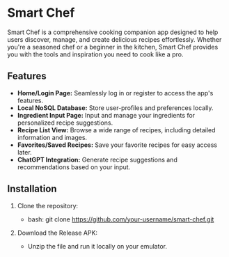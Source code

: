 # Smart Chef

Smart Chef is a comprehensive cooking companion app designed to help users discover, manage, and create delicious recipes effortlessly. Whether you're a seasoned chef or a beginner in the kitchen, Smart Chef provides you with the tools and inspiration you need to cook like a pro.

## Features

- **Home/Login Page:** Seamlessly log in or register to access the app's features.
- **Local NoSQL Database:** Store user-profiles and preferences locally.
- **Ingredient Input Page:** Input and manage your ingredients for personalized recipe suggestions.
- **Recipe List View:** Browse a wide range of recipes, including detailed information and images.
- **Favorites/Saved Recipes:** Save your favorite recipes for easy access later.
- **ChatGPT Integration:** Generate recipe suggestions and recommendations based on your input.

## Installation

1. Clone the repository:

   - bash:
    git clone https://github.com/your-username/smart-chef.git

3. Download the Release APK:
    - Unzip the file and run it locally on your emulator.
